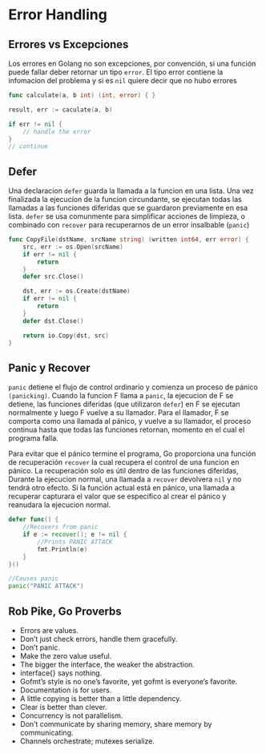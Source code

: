 # Error Handling

## Errores vs Excepciones

Los errores en Golang no son excepciones, por convención, si una función puede fallar deber retornar un tipo `error`.
El tipo error contiene la infomacion del problema y si es `nil` quiere decir que no hubo errores

```go
func calculate(a, b int) (int, error) { }

result, err := caculate(a, b)

if err != nil {
    // handle the error
}
// continue
```

## Defer

Una declaracion `defer` guarda la llamada a la funcion en una lista. Una vez finalizada la ejecucíon de la funcion circundante, se ejecutan todas las llamadas a las funciones diferidas que se guardaron previamente en esa lista.
`defer` se usa comunmente para simplificar acciones de limpieza, o combinado con `recover` para recuperarnos de un error insalbable (`panic`)

```go
func CopyFile(dstName, srcName string) (written int64, err error) {
    src, err := os.Open(srcName)
    if err != nil {
        return
    }
    defer src.Close()

    dst, err := os.Create(dstName)
    if err != nil {
        return
    }
    defer dst.Close()

    return io.Copy(dst, src)
}
```

## Panic y Recover

`panic` detiene el flujo de control ordinario y comienza un proceso de pánico `(panicking)`. 
Cuando la funcion F llama a `panic`, la ejecucion de F se detiene, las funciones diferidas (que utilizaron `defer`) en F se ejecutan normalmente y luego F vuelve a su llamador.
Para el llamador, F se comporta como una llamada al pánico, y vuelve a su llamador, el proceso continua hasta que todas las funciones retornan, momento en el cual el programa falla.

Para evitar que el pánico termine el programa, Go proporciona una función de recuperación `recover` la cual recupera el control de una funcion en pánico.
La recuperación solo es útil dentro de las funciones diferidas, Durante la ejecucion normal, una llamada a `recover` devolvera `nil` y no tendrá otro efecto.
Si la función actual está en pánico, una llamada a recuperar capturara el valor que se especifico al crear el pánico y reanudara la ejecucion normal.

```go
defer func() {
    //Recovers from panic
    if e := recover(); e != nil {
        //Prints PANIC ATTACK
        fmt.Println(e)
    }
}()

//Causes panic
panic("PANIC ATTACK")
```

## Rob Pike, Go Proverbs
- Errors are values.
- Don’t just check errors, handle them gracefully.
- Don’t panic.
- Make the zero value useful.
- The bigger the interface, the weaker the abstraction.
- interface{} says nothing.
- Gofmt’s style is no one’s favorite, yet gofmt is everyone’s favorite.
- Documentation is for users.
- A little copying is better than a little dependency.
- Clear is better than clever.
- Concurrency is not parallelism.
- Don’t communicate by sharing memory, share memory by communicating.
- Channels orchestrate; mutexes serialize.